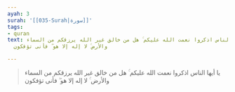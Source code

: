 ```yaml
---
ayah: 3
surah: '[[035-Surah|سورة]]'
tags:
- quran
text: يا أيها الناس اذكروا نعمت الله عليكم ۚ هل من خالق غير الله يرزقكم من السماء
  والأرض ۚ لا إله إلا هو ۖ فأنى تؤفكون

---
```

> يا أيها الناس اذكروا نعمت الله عليكم ۚ هل من خالق غير الله يرزقكم من السماء والأرض ۚ لا إله إلا هو ۖ فأنى تؤفكون
